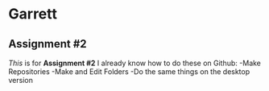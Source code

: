 # Garrett
## Assignment #2
*This* is for **Assignment #2**
I already know how to do these on Github:
-Make Repositories
-Make and Edit Folders
-Do the same things on the desktop version
